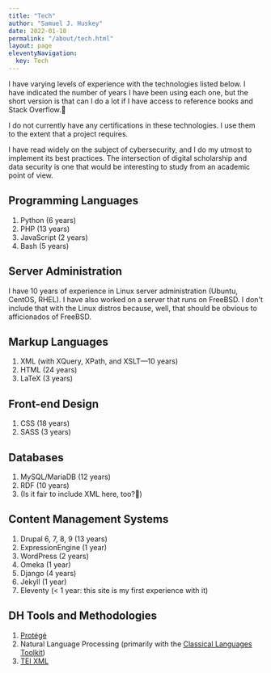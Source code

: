 ```yaml
---
title: "Tech"
author: "Samuel J. Huskey"
date: 2022-01-18
permalink: "/about/tech.html"
layout: page
eleventyNavigation:
  key: Tech
---
```


I have varying levels of experience with the technologies listed below. I have indicated the number of years I have been using each one, but the short version is that can I do a lot if I have access to reference books and Stack Overflow.🤠

I do not currently have any certifications in these technologies. I use them to the extent that a project requires.

I have read widely on the subject of cybersecurity, and I do my utmost to implement its best practices. The intersection of digital scholarship and data security is one that would be interesting to study from an academic point of view.

## Programming Languages

1. Python (6 years)
2. PHP (13 years)
3. JavaScript (2 years)
4. Bash (5 years)

## Server Administration

I have 10 years of experience in Linux server administration (Ubuntu, CentOS, RHEL). I have also worked on a server that runs on FreeBSD. I don't include that with the Linux distros because, well, that should be obvious to afficionados of FreeBSD.

## Markup Languages

1. XML (with XQuery, XPath, and XSLT—10 years)
2. HTML (24 years)
3. LaTeX (3 years)

## Front-end Design

1. CSS (18 years)
2. SASS (3 years)

## Databases

1. MySQL/MariaDB (12 years)
2. RDF (10 years)
3. (Is it fair to include XML here, too?🤠)

## Content Management Systems

1. Drupal 6, 7, 8, 9 (13 years)
2. ExpressionEngine (1 year)
3. WordPress (2 years)
4. Omeka (1 year)
5. Django (4 years)
6. Jekyll (1 year)
7. Eleventy (< 1 year: this site is my first experience with it)

## DH Tools and Methodologies

1. [Protégé](https://protege.stanford.edu/products.php)
2. Natural Language Processing (primarily with the [Classical Languages Toolkit](http://cltk.org/))
3. [TEI XML](https://tei-c.org/)
